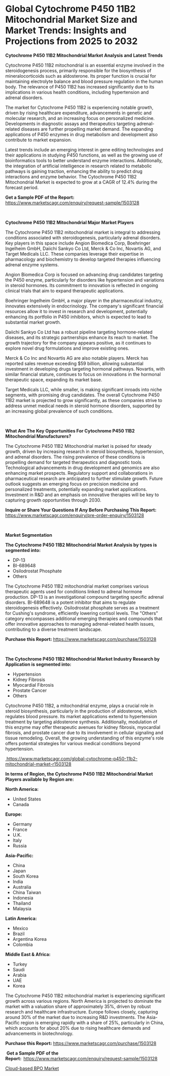 <p><h1>Global Cytochrome P450 11B2 Mitochondrial Market Size and Market Trends: Insights and Projections from 2025 to 2032</h1></p><p><strong>Cytochrome P450 11B2 Mitochondrial Market Analysis and Latest Trends</strong></p>
<p><p>Cytochrome P450 11B2 mitochondrial is an essential enzyme involved in the steroidogenesis process, primarily responsible for the biosynthesis of mineralocorticoids such as aldosterone. Its proper function is crucial for maintaining electrolyte balance and blood pressure regulation in the human body. The relevance of P450 11B2 has increased significantly due to its implications in various health conditions, including hypertension and adrenal disorders. </p><p>The market for Cytochrome P450 11B2 is experiencing notable growth, driven by rising healthcare expenditure, advancements in genetic and molecular research, and an increasing focus on personalized medicine. Developments in diagnostic assays and therapeutics targeting adrenal-related diseases are further propelling market demand. The expanding applications of P450 enzymes in drug metabolism and development also contribute to market expansion.</p><p>Latest trends include an emerging interest in gene editing technologies and their applications in studying P450 functions, as well as the growing use of bioinformatics tools to better understand enzyme interactions. Additionally, the integration of artificial intelligence in research related to metabolic pathways is gaining traction, enhancing the ability to predict drug interactions and enzyme behavior. The Cytochrome P450 11B2 Mitochondrial Market is expected to grow at a CAGR of 12.4% during the forecast period.</p></p>
<p><strong>Get a Sample PDF of the Report:&nbsp;</strong> <a href="https://www.marketscagr.com/enquiry/request-sample/1503128?utm_campaign=3117&utm_medium=2&utm_source=Github&utm_content=ia&utm_term=23032025&utm_id=cytochrome-p450-11b2-mitochondrial">https://www.marketscagr.com/enquiry/request-sample/1503128</a></p>
<p>&nbsp;</p>
<p><strong>Cytochrome P450 11B2 Mitochondrial Major Market Players</strong></p>
<p><p>The Cytochrome P450 11B2 mitochondrial market is integral to addressing conditions associated with steroidogenesis, particularly adrenal disorders. Key players in this space include Angion Biomedica Corp, Boehringer Ingelheim GmbH, Daiichi Sankyo Co Ltd, Merck & Co Inc, Novartis AG, and Target Medicals LLC. These companies leverage their expertise in pharmacology and biochemistry to develop targeted therapies influencing adrenal enzyme systems.</p><p>Angion Biomedica Corp is focused on advancing drug candidates targeting the P450 enzyme, particularly for disorders like hypertension and variations in steroid hormones. Its commitment to innovation is reflected in ongoing clinical trials that aim to expand therapeutic applications.</p><p>Boehringer Ingelheim GmbH, a major player in the pharmaceutical industry, innovates extensively in endocrinology. The company's significant financial resources allow it to invest in research and development, potentially enhancing its portfolio in P450 inhibitors, which is expected to lead to substantial market growth.</p><p>Daiichi Sankyo Co Ltd has a robust pipeline targeting hormone-related diseases, and its strategic partnerships enhance its reach to market. The growth trajectory for the company appears positive, as it continues to explore novel drug formulations and improve existing ones.</p><p>Merck & Co Inc and Novartis AG are also notable players. Merck has reported sales revenue exceeding $59 billion, allowing substantial investment in developing drugs targeting hormonal pathways. Novartis, with similar financial stature, continues to focus on innovations in the hormonal therapeutic space, expanding its market base.</p><p>Target Medicals LLC, while smaller, is making significant inroads into niche segments, with promising drug candidates. The overall Cytochrome P450 11B2 market is projected to grow significantly, as these companies strive to address unmet medical needs in steroid hormone disorders, supported by an increasing global prevalence of such conditions.</p></p>
<p>&nbsp;</p>
<p><strong>What Are The Key Opportunities For Cytochrome P450 11B2 Mitochondrial Manufacturers?</strong></p>
<p><p>The Cytochrome P450 11B2 Mitochondrial market is poised for steady growth, driven by increasing research in steroid biosynthesis, hypertension, and adrenal disorders. The rising prevalence of these conditions is propelling demand for targeted therapeutics and diagnostic tools. Technological advancements in drug development and genomics are also enhancing market prospects. Regulatory support and collaborations in pharmaceutical research are anticipated to further stimulate growth. Future outlook suggests an emerging focus on precision medicine and personalized treatments, potentially expanding market applications. Investment in R&D and an emphasis on innovative therapies will be key to capturing growth opportunities through 2030.</p></p>
<p><strong>Inquire or Share Your Questions If Any Before Purchasing This Report:</strong> <a href="https://www.marketscagr.com/enquiry/pre-order-enquiry/1503128?utm_campaign=3117&utm_medium=2&utm_source=Github&utm_content=ia&utm_term=23032025&utm_id=cytochrome-p450-11b2-mitochondrial">https://www.marketscagr.com/enquiry/pre-order-enquiry/1503128</a></p>
<p>&nbsp;</p>
<p><strong>Market Segmentation</strong></p>
<p><strong>The Cytochrome P450 11B2 Mitochondrial Market Analysis by types is segmented into:</strong></p>
<p><ul><li>DP-13</li><li>BI-689648</li><li>Osilodrostat Phosphate</li><li>Others</li></ul></p>
<p><p>The Cytochrome P450 11B2 mitochondrial market comprises various therapeutic agents used for conditions linked to adrenal hormone production. DP-13 is an investigational compound targeting specific adrenal disorders. BI-689648 is a potent inhibitor that aims to regulate steroidogenesis effectively. Osilodrostat phosphate serves as a treatment for Cushing's syndrome, efficiently lowering cortisol levels. The "Others" category encompasses additional emerging therapies and compounds that offer innovative approaches to managing adrenal-related health issues, contributing to a diverse treatment landscape.</p></p>
<p><strong>Purchase this Report:&nbsp;</strong><a href="https://www.marketscagr.com/purchase/1503128?utm_campaign=3117&utm_medium=2&utm_source=Github&utm_content=ia&utm_term=23032025&utm_id=cytochrome-p450-11b2-mitochondrial">https://www.marketscagr.com/purchase/1503128</a></p>
<p>&nbsp;</p>
<p><strong>The Cytochrome P450 11B2 Mitochondrial Market Industry Research by Application is segmented into:</strong></p>
<p><ul><li>Hypertension</li><li>Kidney Fibrosis</li><li>Myocardial Fibrosis</li><li>Prostate Cancer</li><li>Others</li></ul></p>
<p><p>Cytochrome P450 11B2, a mitochondrial enzyme, plays a crucial role in steroid biosynthesis, particularly in the production of aldosterone, which regulates blood pressure. Its market applications extend to hypertension treatment by targeting aldosterone synthesis. Additionally, modulation of this enzyme may offer therapeutic avenues for kidney fibrosis, myocardial fibrosis, and prostate cancer due to its involvement in cellular signaling and tissue remodeling. Overall, the growing understanding of this enzyme's role offers potential strategies for various medical conditions beyond hypertension.</p></p>
<p><a href="https://www.marketscagr.com/global-cytochrome-p450-11b2-mitochondrial-market-r1503128?utm_campaign=3117&utm_medium=2&utm_source=Github&utm_content=ia&utm_term=23032025&utm_id=cytochrome-p450-11b2-mitochondrial">&nbsp;https://www.marketscagr.com/global-cytochrome-p450-11b2-mitochondrial-market-r1503128</a></p>
<p><strong>In terms of Region, the Cytochrome P450 11B2 Mitochondrial Market Players available by Region are:</strong></p>
<p>
    <p> <strong> North America: </strong>
        <ul>
            <li>United States</li>
            <li>Canada</li>
        </ul>
        </p> 
    <p> <strong> Europe: </strong>
        <ul>
            <li>Germany</li>
            <li>France</li>
            <li>U.K.</li>
            <li>Italy</li>
            <li>Russia</li>
        </ul>
        </p> 
    <p> <strong> Asia-Pacific: </strong>
        <ul>
            <li>China</li>
            <li>Japan</li>
            <li>South Korea</li>
            <li>India</li>
            <li>Australia</li>
            <li>China Taiwan</li>
            <li>Indonesia</li>
            <li>Thailand</li>
            <li>Malaysia</li>
        </ul>
        </p> 
    <p> <strong> Latin America: </strong>
        <ul>
            <li>Mexico</li>
            <li>Brazil</li>
            <li>Argentina Korea</li>
            <li>Colombia</li>
        </ul>
        </p> 
    <p> <strong> Middle East & Africa: </strong>
        <ul>
            <li>Turkey</li>
            <li>Saudi</li>
            <li>Arabia</li>
            <li>UAE</li>
            <li>Korea</li>
        </ul>
    </p>
    </p>
<p><p>The Cytochrome P450 11B2 mitochondrial market is experiencing significant growth across various regions. North America is projected to dominate the market with a valuation share of approximately 35%, driven by robust research and healthcare infrastructure. Europe follows closely, capturing around 30% of the market due to increasing R&D investments. The Asia-Pacific region is emerging rapidly with a share of 25%, particularly in China, which accounts for about 20% due to rising healthcare demands and advancements in biotechnology.</p></p>
<p><strong>Purchase this Report: </strong><a href="https://www.marketscagr.com/purchase/1503128?utm_campaign=3117&utm_medium=2&utm_source=Github&utm_content=ia&utm_term=23032025&utm_id=cytochrome-p450-11b2-mitochondrial">https://www.marketscagr.com/purchase/1503128</a></p>
<p>&nbsp;<strong>Get a Sample PDF of the Report:&nbsp;&nbsp;</strong><a href="https://www.marketscagr.com/enquiry/request-sample/1503128?utm_campaign=3117&utm_medium=2&utm_source=Github&utm_content=ia&utm_term=23032025&utm_id=cytochrome-p450-11b2-mitochondrial">https://www.marketscagr.com/enquiry/request-sample/1503128</a></p>
<p><strong></strong></p>
<p><p><a href="https://github.com/ancsyanagha/Market-Research-Report-List-1/blob/main/cloud-based-bpo-market.md?utm_campaign=3117&utm_medium=2&utm_source=Github&utm_content=ia&utm_term=23032025&utm_id=cytochrome-p450-11b2-mitochondrial">Cloud-based BPO Market</a></p></p>